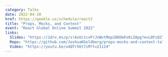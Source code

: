 ```yaml
---
category: Talks
date: 2022-04-20
href: https://geekle.us/schedule/react2
title: "Props, Mocks, and Context"
event: "React Global Online Summit 2022"
links:
  Slides: "https://1drv.ms/p/s!AvUc1cvPrJnWvtMop28KDmFo0iZApg?e=L0FzQ2"
  Repo: "https://github.com/JoshuaKGoldberg/props-mocks-and-context-talk"
  Video: "https://youtu.be/u4QTr56t7iM?t=21124"
---
```

